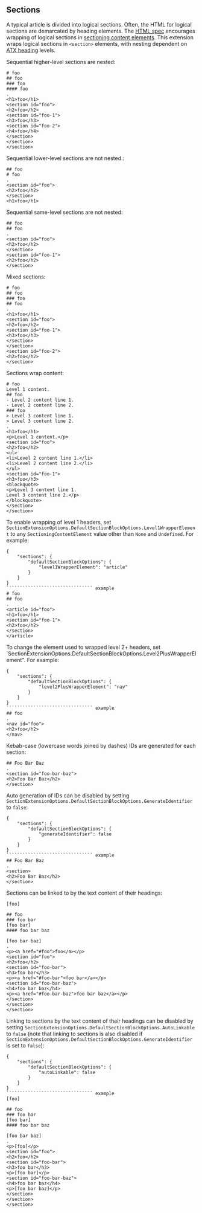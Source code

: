 ﻿## Sections
A typical article is divided into logical sections. Often, the HTML for logical sections are demarcated by heading elements.
The [HTML spec](https://html.spec.whatwg.org/multipage/sections.html#headings-and-sections) encourages wrapping of 
logical sections in [sectioning content elements](https://html.spec.whatwg.org/multipage/dom.html#sectioning-content-2).
This extension wraps logical sections in `<section>` elements, with nesting dependent on [ATX heading](https://spec.commonmark.org/0.28/#atx-headings)
levels.

Sequential higher-level sections are nested:

```````````````````````````````` example
# foo
## foo
### foo
#### foo
.
<h1>foo</h1>
<section id="foo">
<h2>foo</h2>
<section id="foo-1">
<h3>foo</h3>
<section id="foo-2">
<h4>foo</h4>
</section>
</section>
</section>
````````````````````````````````

Sequential lower-level sections are not nested.:

```````````````````````````````` example
## foo
# foo
.
<section id="foo">
<h2>foo</h2>
</section>
<h1>foo</h1>
````````````````````````````````

Sequential same-level sections are not nested:

```````````````````````````````` example
## foo
## foo
.
<section id="foo">
<h2>foo</h2>
</section>
<section id="foo-1">
<h2>foo</h2>
</section>
````````````````````````````````

Mixed sections:

```````````````````````````````` example
# foo
## foo
### foo
## foo
.
<h1>foo</h1>
<section id="foo">
<h2>foo</h2>
<section id="foo-1">
<h3>foo</h3>
</section>
</section>
<section id="foo-2">
<h2>foo</h2>
</section>
````````````````````````````````

Sections wrap content:

```````````````````````````````` example
# foo
Level 1 content.
## foo
- Level 2 content line 1.
- Level 2 content line 2.
### foo
> Level 3 content line 1.
> Level 3 content line 2.
.
<h1>foo</h1>
<p>Level 1 content.</p>
<section id="foo">
<h2>foo</h2>
<ul>
<li>Level 2 content line 1.</li>
<li>Level 2 content line 2.</li>
</ul>
<section id="foo-1">
<h3>foo</h3>
<blockquote>
<p>Level 3 content line 1.
Level 3 content line 2.</p>
</blockquote>
</section>
</section>
````````````````````````````````

To enable wrapping of level 1 headers, set `SectionExtensionOptions.DefaultSectionBlockOptions.Level1WrapperElement` to any `SectioningContentElement` value other than `None` and `Undefined`. For example:

```````````````````````````````` options
{
    "sections": {
        "defaultSectionBlockOptions": {
            "level1WrapperElement": "article"
        }
    }
}
```````````````````````````````` example
# foo
## foo
.
<article id="foo">
<h1>foo</h1>
<section id="foo-1">
<h2>foo</h2>
</section>
</article>
````````````````````````````````

To change the element used to wrapped level 2+ headers, set `SectionExtensionOptions.DefaultSectionBlockOptions.Level2PlusWrapperElement". For example:

```````````````````````````````` options
{
    "sections": {
        "defaultSectionBlockOptions": {
            "level2PlusWrapperElement": "nav"
        }
    }
}
```````````````````````````````` example
## foo
.
<nav id="foo">
<h2>foo</h2>
</nav>
````````````````````````````````

Kebab-case (lowercase words joined by dashes) IDs are generated for each section:

```````````````````````````````` example
## Foo Bar Baz
.
<section id="foo-bar-baz">
<h2>Foo Bar Baz</h2>
</section>
````````````````````````````````

Auto generation of IDs can be disabled by setting `SectionExtensionOptions.DefaultSectionBlockOptions.GenerateIdentifier` to `false`:

```````````````````````````````` options
{
    "sections": {
        "defaultSectionBlockOptions": {
            "generateIdentifier": false
        }
    }
}
```````````````````````````````` example
## Foo Bar Baz
.
<section>
<h2>Foo Bar Baz</h2>
</section>
````````````````````````````````

Sections can be linked to by the text content of their headings:

```````````````````````````````` example
[foo]

## foo
### foo bar
[foo bar]
#### foo bar baz

[foo bar baz]
.
<p><a href="#foo">foo</a></p>
<section id="foo">
<h2>foo</h2>
<section id="foo-bar">
<h3>foo bar</h3>
<p><a href="#foo-bar">foo bar</a></p>
<section id="foo-bar-baz">
<h4>foo bar baz</h4>
<p><a href="#foo-bar-baz">foo bar baz</a></p>
</section>
</section>
</section>
````````````````````````````````

Linking to sections by the text content of their headings can be disabled by setting `SectionExtensionOptions.DefaultSectionBlockOptions.AutoLinkable` to `false` (note 
that linking to sections is also disabled if `SectionExtensionOptions.DefaultSectionBlockOptions.GenerateIdentifier` is set to `false`):

```````````````````````````````` options
{
    "sections": {
        "defaultSectionBlockOptions": {
            "autoLinkable": false
        }
    }
}
```````````````````````````````` example
[foo]

## foo
### foo bar
[foo bar]
#### foo bar baz

[foo bar baz]
.
<p>[foo]</p>
<section id="foo">
<h2>foo</h2>
<section id="foo-bar">
<h3>foo bar</h3>
<p>[foo bar]</p>
<section id="foo-bar-baz">
<h4>foo bar baz</h4>
<p>[foo bar baz]</p>
</section>
</section>
</section>
````````````````````````````````
